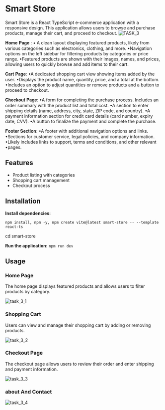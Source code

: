 # Smart Store

Smart Store is a React TypeScript e-commerce application with a responsive design. This application allows users to browse and purchase products, manage their cart, and proceed to checkout.
![TASK_3](https://github.com/user-attachments/assets/471cf67a-815e-4e18-97a5-d0ec1f4822b2)


𝐇𝐨𝐦𝐞 𝐏𝐚𝐠𝐞 :
• A clean layout displaying featured products, likely from various categories such as electronics, clothing, and more.
•Navigation options on the left sidebar for filtering products by categories or price range.
•Featured products are shown with their images, names, and prices, allowing users to quickly browse and add items to their cart.

𝐂𝐚𝐫𝐭 𝐏𝐚𝐠𝐞:
•A dedicated shopping cart view showing items added by the user.
•Displays the product name, quantity, price, and a total at the bottom.
•Includes an option to adjust quantities or remove products and a button to proceed to checkout.

𝐂𝐡𝐞𝐜𝐤𝐨𝐮𝐭 𝐏𝐚𝐠𝐞:
•A form for completing the purchase process.
Includes an order summary with the product list and total cost.
•A section to enter shipping details (name, address, city, state, ZIP code, and country).
•A payment information section for credit card details (card number, expiry date, CVV).
•A button to finalize the payment and complete the purchase.

𝐅𝐨𝐨𝐭𝐞𝐫 𝐒𝐞𝐜𝐭𝐢𝐨𝐧:
•A footer with additional navigation options and links.
•Sections for customer service, legal policies, and company information.
•Likely includes links to support, terms and conditions, and other relevant •pages.


## Features

- Product listing with categories
- Shopping cart management
- Checkout process

## Installation

 **Install dependencies:**
  
    npm install, npm -y, npm create vite@latest smart-store -- --template react-ts
cd smart-store


 **Run the application:**
    ```
    npm run dev
    ```

## Usage

### Home Page

The home page displays featured products and allows users to filter products by category.

![task_3_1](https://github.com/user-attachments/assets/999f8c61-69ee-4663-95ac-aa0528690e3f)




### Shopping Cart

Users can view and manage their shopping cart by adding or removing products.

![task_3_2](https://github.com/user-attachments/assets/12c67a24-b872-4adf-9970-abfd2ba4ea6b)


### Checkout Page

The checkout page allows users to review their order and enter shipping and payment information.

![task_3_3](https://github.com/user-attachments/assets/04c29204-639f-4b06-89c6-682bdb662ae7)


### about And Contact

![task_3_4](https://github.com/user-attachments/assets/81c56a32-8e9c-49ec-86e2-5cfc1265ef0f)


